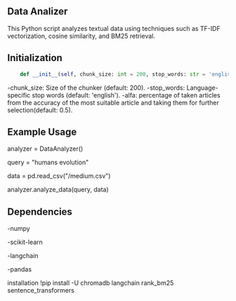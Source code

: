 ## Data Analizer 
This Python script analyzes textual data using techniques such as TF-IDF vectorization, cosine similarity, and BM25 retrieval.

## Initialization
```python
    def __init__(self, chunk_size: int = 200, stop_words: str = 'english', alfa: float = 0.5):
```
-chunk_size: Size of the chunker (default: 200).
-stop_words: Language-specific stop words (default: 'english').
-alfa: percentage of taken articles from the accuracy of the most suitable article and taking them for further selection(default: 0.5).

## Example Usage

analyzer = DataAnalyzer()

query = "humans evolution" 

data = pd.read_csv("/medium.csv")  

analyzer.analyze_data(query, data)

## Dependencies
-numpy

-scikit-learn

-langchain 

-pandas

installation !pip install -U chromadb langchain  rank_bm25 sentence_transformers
